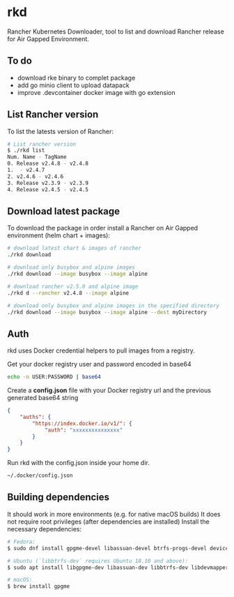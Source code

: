 # rkd
Rancher Kubernetes Downloader, tool to list and download Rancher release for Air Gapped Environment.

## To do
- download rke binary to complet package
- add go minio client to upload datapack
- improve .devcontainer docker image with go extension

## List Rancher version
To list the latests version of Rancher:

```bash
# List rancher version 
$ ./rkd list
Num. Name - TagName
0. Release v2.4.8 - v2.4.8
1.  - v2.4.7
2. v2.4.6 - v2.4.6
3. Release v2.3.9 - v2.3.9
4. Release v2.4.5 - v2.4.5
```

## Download latest package
To download the package in order install a Rancher on Air Gapped environment (helm chart + images):

```bash
# download latest chart & images of rancher
./rkd download
```

```bash
# download only busybox and alpine images
./rkd download --image busybox --image alpine
```

```bash
# download rancher v2.5.0 and alpine image
./rkd d --rancher v2.4.8 --image alpine
```

```bash
# download only busybox and alpine images in the specified directory
./rkd download --image busybox --image alpine --dest myDirectory
```

## Auth
rkd uses Docker credential helpers to pull images from a registry.

Get your docker registry user and password encoded in base64
```bash
echo -n USER:PASSWORD | base64
```

Create a <b>config.json</b> file with your Docker registry url and the previous generated base64 string
```json
{
	"auths": {
		"https://index.docker.io/v1/": {
			"auth": "xxxxxxxxxxxxxxx"
		}
	}
}
```

Run rkd with the config.json inside your home dir.
```bash
~/.docker/config.json
```

## Building dependencies

It should work in more environments (e.g. for native macOS builds)
It does not require root privileges (after dependencies are installed)
Install the necessary dependencies:

```bash
# Fedora:
$ sudo dnf install gpgme-devel libassuan-devel btrfs-progs-devel device-mapper-devel
```
```bash
# Ubuntu (`libbtrfs-dev` requires Ubuntu 18.10 and above):
$ sudo apt install libgpgme-dev libassuan-dev libbtrfs-dev libdevmapper-dev
```
```bash
# macOS:
$ brew install gpgme
```